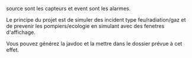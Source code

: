 source sont les capteurs et event sont les alarmes.

Le principe du projet est de simuler des incident type feu/radiation/gaz et de prevenir les pompiers/ecologie en simulant avec des fenetres d'affichage.

Vous pouvez générez la javdoc et la mettre dans le dossier prévue à cet effet.
